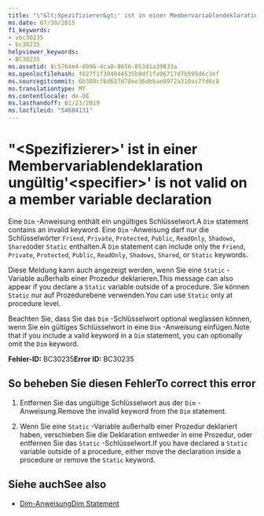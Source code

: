```yaml
---
title: "\"&lt;Spezifizierer&gt;' ist in einer Membervariablendeklaration ungültig"
ms.date: 07/20/2015
f1_keywords:
- vbc30235
- bc30235
helpviewer_keywords:
- BC30235
ms.assetid: 8c5764e4-0096-4ca0-8656-05341a39833a
ms.openlocfilehash: f627f1f304044535b9df1fa96717d7b595d6c3ef
ms.sourcegitcommit: 6b308cf6d627d78ee36dbbae8972a310ac7fd6c8
ms.translationtype: MT
ms.contentlocale: de-DE
ms.lasthandoff: 01/23/2019
ms.locfileid: "54684131"
---
```

# <a name="ltspecifiergt-is-not-valid-on-a-member-variable-declaration"></a><span data-ttu-id="f7887-102">"&lt;Spezifizierer&gt;' ist in einer Membervariablendeklaration ungültig</span><span class="sxs-lookup"><span data-stu-id="f7887-102">'&lt;specifier&gt;' is not valid on a member variable declaration</span></span>
<span data-ttu-id="f7887-103">Eine `Dim` -Anweisung enthält ein ungültiges Schlüsselwort.</span><span class="sxs-lookup"><span data-stu-id="f7887-103">A `Dim` statement contains an invalid keyword.</span></span> <span data-ttu-id="f7887-104">Eine `Dim` -Anweisung darf nur die Schlüsselwörter `Friend`, `Private`, `Protected`, `Public`, `ReadOnly`, `Shadows`, `Shared`oder `Static` enthalten.</span><span class="sxs-lookup"><span data-stu-id="f7887-104">A `Dim` statement can include only the `Friend`, `Private`, `Protected`, `Public`, `ReadOnly`, `Shadows`, `Shared`, or `Static` keywords.</span></span>  
  
 <span data-ttu-id="f7887-105">Diese Meldung kann auch angezeigt werden, wenn Sie eine `Static` -Variable außerhalb einer Prozedur deklarieren.</span><span class="sxs-lookup"><span data-stu-id="f7887-105">This message can also appear if you declare a `Static` variable outside of a procedure.</span></span> <span data-ttu-id="f7887-106">Sie können `Static` nur auf Prozedurebene verwenden.</span><span class="sxs-lookup"><span data-stu-id="f7887-106">You can use `Static` only at procedure level.</span></span>  
  
 <span data-ttu-id="f7887-107">Beachten Sie, dass Sie das `Dim` -Schlüsselwort optional weglassen können, wenn Sie ein gültiges Schlüsselwort in eine `Dim` -Anweisung einfügen.</span><span class="sxs-lookup"><span data-stu-id="f7887-107">Note that if you include a valid keyword in a `Dim` statement, you can optionally omit the `Dim` keyword.</span></span>  
  
 <span data-ttu-id="f7887-108">**Fehler-ID:** BC30235</span><span class="sxs-lookup"><span data-stu-id="f7887-108">**Error ID:** BC30235</span></span>  
  
## <a name="to-correct-this-error"></a><span data-ttu-id="f7887-109">So beheben Sie diesen Fehler</span><span class="sxs-lookup"><span data-stu-id="f7887-109">To correct this error</span></span>  
  
1.  <span data-ttu-id="f7887-110">Entfernen Sie das ungültige Schlüsselwort aus der `Dim` -Anweisung.</span><span class="sxs-lookup"><span data-stu-id="f7887-110">Remove the invalid keyword from the `Dim` statement.</span></span>  
  
2.  <span data-ttu-id="f7887-111">Wenn Sie eine `Static` -Variable außerhalb einer Prozedur deklariert haben, verschieben Sie die Deklaration entweder in eine Prozedur, oder entfernen Sie das `Static` -Schlüsselwort.</span><span class="sxs-lookup"><span data-stu-id="f7887-111">If you have declared a `Static` variable outside of a procedure, either move the declaration inside a procedure or remove the `Static` keyword.</span></span>  
  
## <a name="see-also"></a><span data-ttu-id="f7887-112">Siehe auch</span><span class="sxs-lookup"><span data-stu-id="f7887-112">See also</span></span>
- [<span data-ttu-id="f7887-113">Dim-Anweisung</span><span class="sxs-lookup"><span data-stu-id="f7887-113">Dim Statement</span></span>](../../visual-basic/language-reference/statements/dim-statement.md)
